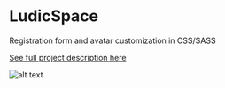 # LudicSpace
 Registration form and avatar customization in CSS/SASS

[See full project description here](https://www.behance.net/gallery/151075787/Ludic-Space-UX-Front-end-Case-Study)

![alt text](https://mir-s3-cdn-cf.behance.net/project_modules/fs/cdf5d0151075787.6305a4b088c8b.gif)
